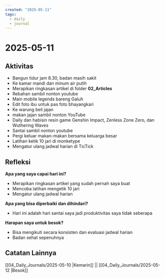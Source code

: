```yaml
---
created: "2025-05-11"
tags:
  - daily
  - journal
---
```


# 2025-05-11

## Aktivitas

- Bangun tidur jam 8.30, badan masih sakit
- Ke kamar mandi dan minum air putih 
- Merapikan ringkasan artikel di folder **02_Articles**
- Rebahan sambil nonton youtube
- Main mobile legends bareng Galuh
- Edit foto ibu untuk pas foto bhayangkari
- Ke warung beli jajan
- makan jajan sambil nonton YouTube
- Daily dan habisin resin game Genshin Impact, Zenless Zone Zero, dan Wuthering Waves
- Santai sambil nonton youtube
- Pergi keluar makan-makan bersama keluarga besar
- Latihan ketik 10 jari di monketype
- Mengatur ulang jadwal harian di TicTick

## Refleksi

**Apa yang saya capai hari ini?**
- Merapikan ringkasan artikel yang sudah pernah saya buat
- Mencoba latihan mengetik 10 jari
- Mengatur ulang jadwal harian 

**Apa yang bisa diperbaiki dan dihindari?**
- Hari ini adalah hari santai saya jadi produktivitas saya tidak seberapa

**Harapan saya untuk besok?**
- Bisa mengikuti secara konsisten dan evaluasi jadwal harian
- Badan sehat sepenuhnya

## Catatan Lainnya
[[04_Daily_Journals/2025-05-10 |Kemarin]] || [[04_Daily_Journals/2025-05-12 |Besok]]